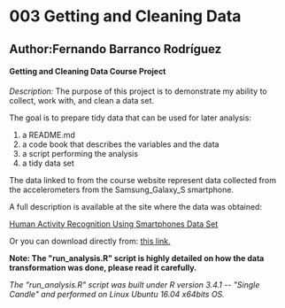 # 003 Getting and Cleaning Data

## Author:Fernando Barranco Rodríguez

#### Getting and Cleaning Data Course Project

*Description:*
The purpose of this project is to demonstrate my ability to collect, work with, and clean a data set.

The goal is to prepare tidy data that can be used for later analysis: 
1. a README.md
2. a code book that describes the variables and the data
3. a script performing the analysis
4. a tidy data set

The data linked to from the course website represent data collected from the accelerometers from the Samsung_Galaxy_S smartphone.

A full description is available at the site where the data was obtained:

[Human Activity Recognition Using Smartphones Data Set](http://archive.ics.uci.edu/ml/datasets/Human+Activity+Recognition+Using+Smartphones)

Or you can download directly from: [this link.](https://d396qusza40orc.cloudfront.net/getdata%2Fprojectfiles%2FUCI%20HAR%20Dataset.zip)

**Note: The "run_analysis.R" script is highly detailed on how the data transformation was done, please read it carefully.**

*The "run_analysis.R" script was built under R version 3.4.1 -- "Single Candle" and performed on Linux Ubuntu 16.04 x64bits OS.*

